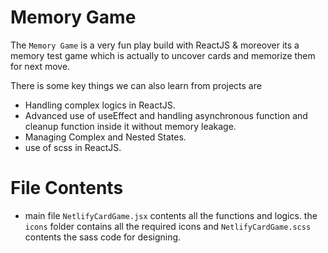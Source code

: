# Memory Game

The `Memory Game` is a very fun play build with ReactJS & moreover its a memory test game which is actually to uncover cards and memorize them for next move.


There is some key things we can also learn from projects are

- Handling complex logics in ReactJS.
- Advanced use of useEffect and handling asynchronous function and cleanup function inside it without memory leakage.
- Managing Complex and Nested States.
- use of scss in ReactJS.

# File Contents

- main file `NetlifyCardGame.jsx` contents all the functions and logics. the `icons` folder contains all the required icons and `NetlifyCardGame.scss` contents the sass code for designing.
